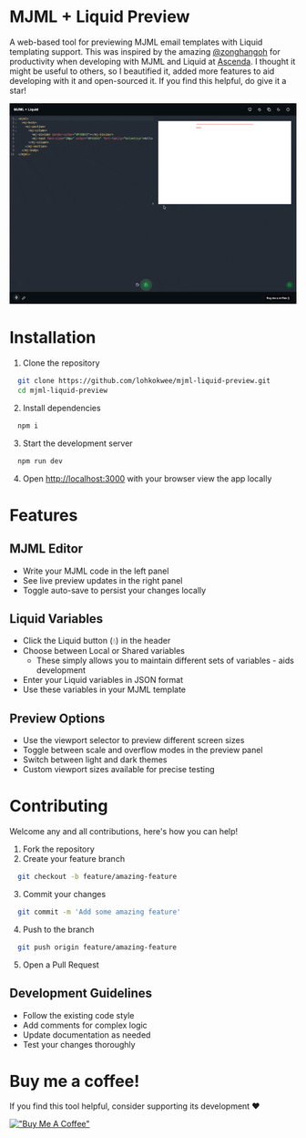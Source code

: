 # MJML + Liquid Preview

A web-based tool for previewing MJML email templates with Liquid templating support. This was inspired by the amazing [@zonghangoh](https://github.com/zonghangoh) for productivity when developing with MJML and Liquid at [Ascenda](https://www.ascenda.com/). I thought it might be useful to others, so I beautified it, added more features to aid developing with it and open-sourced it. If you find this helpful, do give it a star!

![](./public/mini-demo.gif)

# Installation

1. Clone the repository

```bash
  git clone https://github.com/lohkokwee/mjml-liquid-preview.git
  cd mjml-liquid-preview
```

2. Install dependencies

```bash
  npm i
```

3. Start the development server

```bash
  npm run dev
```

4. Open [http://localhost:3000](http://localhost:3000) with your browser view the app locally

# Features

## MJML Editor
- Write your MJML code in the left panel
- See live preview updates in the right panel
- Toggle auto-save to persist your changes locally

## Liquid Variables
* Click the Liquid button (💧) in the header
* Choose between Local or Shared variables
  * These simply allows you to maintain different sets of variables - aids development
* Enter your Liquid variables in JSON format
* Use these variables in your MJML template

## Preview Options
* Use the viewport selector to preview different screen sizes
* Toggle between scale and overflow modes in the preview panel
* Switch between light and dark themes
* Custom viewport sizes available for precise testing

# Contributing

Welcome any and all contributions, here's how you can help!

1. Fork the repository
2. Create your feature branch

```bash
  git checkout -b feature/amazing-feature
```
3. Commit your changes

```bash
  git commit -m 'Add some amazing feature'
```
4. Push to the branch

```bash
  git push origin feature/amazing-feature
```
5. Open a Pull Request

## Development Guidelines
- Follow the existing code style
- Add comments for complex logic
- Update documentation as needed
- Test your changes thoroughly

# Buy me a coffee!
If you find this tool helpful, consider supporting its development ❤️

[!["Buy Me A Coffee"](https://www.buymeacoffee.com/assets/img/custom_images/orange_img.png)](https://www.buymeacoffee.com/kokwee)
